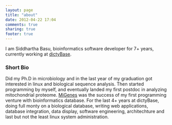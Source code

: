 ```yaml
---
layout: page
title: "about"
date: 2012-04-22 17:04
comments: true
sharing: true
footer: true
---
```


I am Siddhartha Basu,  bioinformatics software developer for 7+ years,  currently
working at [dictyBase](http://dictybase.org).

### Short Bio
Did my Ph.D in microbiology and in the last year of my graduation got interested in
linux and biological sequence analysis. Then started programming by myself, and eventually landed
my first postdoc in analyzing mitochondrial proteome.
[MiGenes](http://www.ncbi.nlm.nih.gov/pubmed/16368773) was the success of my first
programming venture with bioinformatics database. For the last 4+ years at dictyBase, doing full monty
on a biological database,  writing web applications, database integration,  data display,
software engineering,  architechture and last but not the least linux system
administration.
